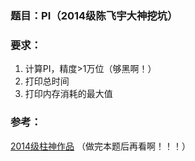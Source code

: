 ### 题目：PI（2014级陈飞宇大神挖坑）

### 要求：

1. 计算PI，精度>1万位（够黑啊！）
1. 打印总时间
1. 打印内存消耗的最大值

### 参考：

[2014级柱神作品](https://github.com/holdzhu/uestc2015ccpp/tree/master/Pi) （做完本题后再看啊！！！）
